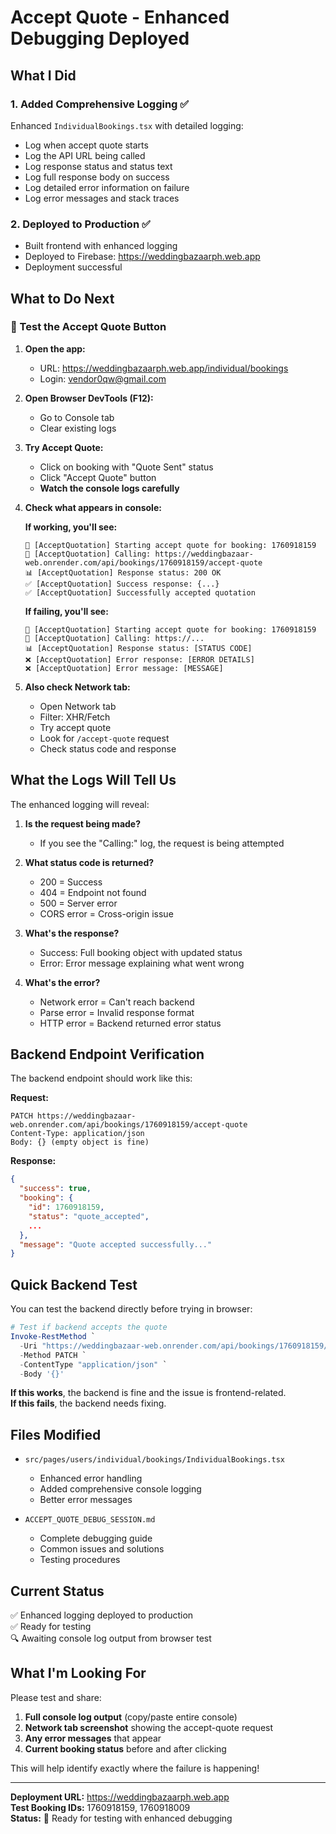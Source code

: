 # Accept Quote - Enhanced Debugging Deployed

## What I Did

### 1. Added Comprehensive Logging ✅
Enhanced `IndividualBookings.tsx` with detailed logging:
- Log when accept quote starts
- Log the API URL being called
- Log response status and status text
- Log full response body on success
- Log detailed error information on failure
- Log error messages and stack traces

### 2. Deployed to Production ✅
- Built frontend with enhanced logging
- Deployed to Firebase: https://weddingbazaarph.web.app
- Deployment successful

## What to Do Next

### 🧪 Test the Accept Quote Button

1. **Open the app:**
   - URL: https://weddingbazaarph.web.app/individual/bookings
   - Login: vendor0qw@gmail.com

2. **Open Browser DevTools (F12):**
   - Go to Console tab
   - Clear existing logs

3. **Try Accept Quote:**
   - Click on booking with "Quote Sent" status
   - Click "Accept Quote" button
   - **Watch the console logs carefully**

4. **Check what appears in console:**

   **If working, you'll see:**
   ```
   🔄 [AcceptQuotation] Starting accept quote for booking: 1760918159
   📡 [AcceptQuotation] Calling: https://weddingbazaar-web.onrender.com/api/bookings/1760918159/accept-quote
   📊 [AcceptQuotation] Response status: 200 OK
   ✅ [AcceptQuotation] Success response: {...}
   ✅ [AcceptQuotation] Successfully accepted quotation
   ```

   **If failing, you'll see:**
   ```
   🔄 [AcceptQuotation] Starting accept quote for booking: 1760918159
   📡 [AcceptQuotation] Calling: https://...
   📊 [AcceptQuotation] Response status: [STATUS CODE]
   ❌ [AcceptQuotation] Error response: [ERROR DETAILS]
   ❌ [AcceptQuotation] Error message: [MESSAGE]
   ```

5. **Also check Network tab:**
   - Open Network tab
   - Filter: XHR/Fetch
   - Try accept quote
   - Look for `/accept-quote` request
   - Check status code and response

## What the Logs Will Tell Us

The enhanced logging will reveal:

1. **Is the request being made?**
   - If you see the "Calling:" log, the request is being attempted

2. **What status code is returned?**
   - 200 = Success
   - 404 = Endpoint not found
   - 500 = Server error
   - CORS error = Cross-origin issue

3. **What's the response?**
   - Success: Full booking object with updated status
   - Error: Error message explaining what went wrong

4. **What's the error?**
   - Network error = Can't reach backend
   - Parse error = Invalid response format
   - HTTP error = Backend returned error status

## Backend Endpoint Verification

The backend endpoint should work like this:

**Request:**
```
PATCH https://weddingbazaar-web.onrender.com/api/bookings/1760918159/accept-quote
Content-Type: application/json
Body: {} (empty object is fine)
```

**Response:**
```json
{
  "success": true,
  "booking": {
    "id": 1760918159,
    "status": "quote_accepted",
    ...
  },
  "message": "Quote accepted successfully..."
}
```

## Quick Backend Test

You can test the backend directly before trying in browser:

```powershell
# Test if backend accepts the quote
Invoke-RestMethod `
  -Uri "https://weddingbazaar-web.onrender.com/api/bookings/1760918159/accept-quote" `
  -Method PATCH `
  -ContentType "application/json" `
  -Body '{}'
```

**If this works**, the backend is fine and the issue is frontend-related.  
**If this fails**, the backend needs fixing.

## Files Modified

- `src/pages/users/individual/bookings/IndividualBookings.tsx`
  - Enhanced error handling
  - Added comprehensive console logging
  - Better error messages

- `ACCEPT_QUOTE_DEBUG_SESSION.md`
  - Complete debugging guide
  - Common issues and solutions
  - Testing procedures

## Current Status

✅ Enhanced logging deployed to production  
✅ Ready for testing  
🔍 Awaiting console log output from browser test

## What I'm Looking For

Please test and share:
1. **Full console log output** (copy/paste entire console)
2. **Network tab screenshot** showing the accept-quote request
3. **Any error messages** that appear
4. **Current booking status** before and after clicking

This will help identify exactly where the failure is happening!

---

**Deployment URL:** https://weddingbazaarph.web.app  
**Test Booking IDs:** 1760918159, 1760918009  
**Status:** 🚀 Ready for testing with enhanced debugging
